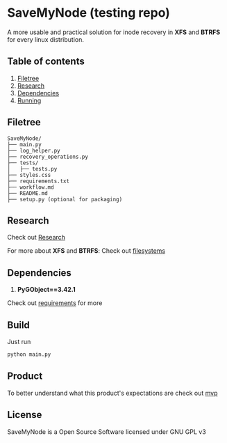 # SaveMyNode (testing repo)

A more usable and practical solution for inode recovery in **XFS** and **BTRFS** for every linux distribution.

## Table of contents

1. [Filetree](https://github.com/nots1dd/sih2024?tab=readme-ov-file#filetree)
2. [Research](https://github.com/nots1dd/sih2024?tab=readme-ov-file#research)
3. [Dependencies](https://github.com/nots1dd/sih2024?tab=readme-ov-file#Dependencies)
4. [Running](https://github.com/nots1dd/sih2024?tab=readme-ov-file#build)


## Filetree 

```
SaveMyNode/
├── main.py
├── log_helper.py
├── recovery_operations.py
├── tests/
│   ├── tests.py
├── styles.css
├── requirements.txt
├── workflow.md
├── README.md
├── setup.py (optional for packaging)
```

## Research 

Check out [Research](https://github.com/nots1dd/sih2024/blob/main/RESEARCH.md)

For more about **XFS** and **BTRFS**: Check out [filesystems](https://github.com/nots1dd/sih2024/blob/main/filesystems.md)

## Dependencies

1. **PyGObject==3.42.1**

Check out [requirements](https://github.com/nots1dd/sih2024/blob/main/requirements.txt) for more

## Build

Just run

```sh
python main.py 
```

## Product

To better understand what this product's expectations are check out [mvp](https://github.com/SaveMyNode/savemynode/blob/main/product/mvp.md)

## License

SaveMyNode is a Open Source Software licensed under GNU GPL v3
